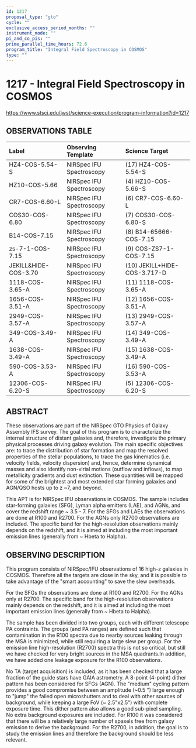 ```yaml
---
id: 1217
proposal_type: "gto"
cycle: ""
exclusive_access_period_months: ""
instrument_mode: ""
pi_and_co_pis: ""
prime_parallel_time_hours: 72.6
program_title: "Integral Field Spectroscopy in COSMOS"
type: ""
---
```

# 1217 - Integral Field Spectroscopy in COSMOS
https://www.stsci.edu/jwst/science-execution/program-information?id=1217
## OBSERVATIONS TABLE
| Label                      | Observing Template    | Science Target             |
| :------------------------- | :-------------------- | :------------------------- |
| HZ4-COS-5.54-S             | NIRSpec IFU Spectroscopy | (17) HZ4-COS-5.54-S        |
| HZ10-COS-5.66              | NIRSpec IFU Spectroscopy | (4) HZ10-COS-5.66-S        |
| CR7-COS-6.60-L             | NIRSpec IFU Spectroscopy | (6) CR7-COS-6.60-L         |
| COS30-COS-6.80             | NIRSpec IFU Spectroscopy | (7) COS30-COS-6.80-S       |
| B14-COS-7.15               | NIRSpec IFU Spectroscopy | (8) B14-65666-COS-7.15     |
| zs-7-1-COS-7.15            | NIRSpec IFU Spectroscopy | (9) COS-ZS7-1-COS-7.15     |
| JEKILL&HIDE-COS-3.70       | NIRSpec IFU Spectroscopy | (10) JEKILL+HIDE-COS-3.717-D |
| 1118-COS-3.65-A            | NIRSpec IFU Spectroscopy | (11) 1118-COS-3.65-A       |
| 1656-COS-3.51-A            | NIRSpec IFU Spectroscopy | (12) 1656-COS-3.51-A       |
| 2949-COS-3.57-A            | NIRSpec IFU Spectroscopy | (13) 2949-COS-3.57-A       |
| 349-COS-3.49-A             | NIRSpec IFU Spectroscopy | (14) 349-COS-3.49-A        |
| 1638-COS-3.49-A            | NIRSpec IFU Spectroscopy | (15) 1638-COS-3.49-A       |
| 590-COS-3.53-A             | NIRSpec IFU Spectroscopy | (16) 590-COS-3.53-A        |
| 12306-COS-6.20-S           | NIRSpec IFU Spectroscopy | (5) 12306-COS-6.20-S       |

## ABSTRACT

These observations are part of the NIRSpec GTO Physics of Galaxy Assembly IFS survey. The goal of this program is to characterize the internal structure of distant galaxies and, therefore, investigate the primary physical processes driving galaxy evolution. The main specific objectives are: to trace the distribution of star formation and map the resolved properties of the stellar populations, to trace the gas kinematics (i.e. velocity fields, velocity dispersion) and, hence, determine dynamical masses and also identify non-virial motions (outflow and inflows), to map metallicity gradients and dust extinction. These quantities will be mapped for some of the brightest and most extended star forming galaxies and AGN/QSO hosts up to z ~7, and beyond.

This APT is for NIRSpec IFU observations in COSMOS. The sample includes star-forming galaxies (SFG), Lyman alpha emitters (LAE), and AGNs, and cover the redshift range ~ 3.5 - 7. For the SFGs and LAEs the observations are done at R100 and R2700. For the AGNs only R2700 observations are included. The specific band for the high-resolution observations mainly depends on the redshift, and it is aimed at including the most important emission lines (generally from ~ Hbeta to Halpha).

## OBSERVING DESCRIPTION

This program consists of NIRSpec/IFU observations of 16 high-z galaxies in COSMOS. Therefore all the targets are close in the sky, and it is possible to take advantage of the "smart accounting" to save the slew overheads.

For the SFGs the observations are done at R100 and R2700. For the AGNs only at R2700. The specific band for the high-resolution observations mainly depends on the redshift, and it is aimed at including the most important emission lines (generally from ~ Hbeta to Halpha).

The sample has been divided into two groups, each with different telescope PA contraints. The groups (and PA ranges) are defined such that contamination in the R100 spectra due to nearby sources leaking through the MSA is minimized, while still requiring a large slew per group. For the emission line high-resolution (R2700) spectra this is not so critical, but still we have checked for very bright sources in the MSA quadrants.In addition, we have added one leakage exposure for the R100 observations.

No TA (target acquisition) is included, as it has been checked that a large fraction of the guide stars have GAIA astrometry.
A 8-point (4-point) dither pattern has been considered for SFGs (AGN).
The "medium" cycling pattern provides a good compromise between an amplitude (~0.5 ") large enough to "jump" the failed open microshutters and to deal with other sources of background, while keeping a large FoV (~ 2.5"x2.5") with complete exposure time. This dither pattern also allows a good sub-pixel sampling.
No extra background exposures are included. For R100 it was considered that there will be a relatively large number of spaxels free from galaxy emission to derive the background. For the R2700, in addition, the goal is to study the emission lines and therefore the background should be less relevant.